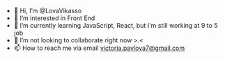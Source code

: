 - 👋 Hi, I’m @LovaVikasso
- 👀 I’m interested in Front End
- 🌱 I’m currently learning JavaScript, React, but I'm still working at 9 to 5 job
- 💞️ I’m not looking to collaborate right now >.<
- 📫 How to reach me via email victoria.pavlova7@gmail.com
